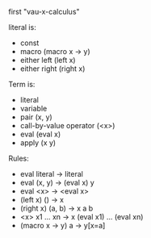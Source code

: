 
first "vau-x-calculus"

literal is:
* const
* macro (macro x -> y)
* either left (left x)
* either right (right x)

Term is:
* literal
* variable
* pair (x, y)
* call-by-value operator (<x\>)
* eval (eval x)
* apply (x y)

Rules:
* eval literal -> literal
* eval (x, y) -> (eval x) y
* eval <x\> -> <eval x\>
* (left x) () -> x
* (right x) (a, b) -> x a b
* <x\> x1 ... xn -> x (eval x1) ... (eval xn)
* (macro x -> y) a -> y\[x=a]
